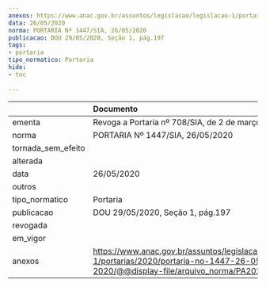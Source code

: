 ```yaml
---
anexos: https://www.anac.gov.br/assuntos/legislacao/legislacao-1/portarias/2020/portaria-no-1447-26-05-2020/@@display-file/arquivo_norma/PA2020-1447.pdf
data: 26/05/2020
norma: PORTARIA Nº 1447/SIA, 26/05/2020
publicacao: DOU 29/05/2020, Seção 1, pág.197
tags:
- portaria
tipo_normatico: Portaria
hide: 
- toc 
 
---
```


|                    | Documento                                                                                                                                        |
|:-------------------|:-------------------------------------------------------------------------------------------------------------------------------------------------|
| ementa             | Revoga a Portaria nº 708/SIA, de 2 de março de 2017.                                                                                             |
| norma              | PORTARIA Nº 1447/SIA, 26/05/2020                                                                                                                 |
| tornada_sem_efeito |                                                                                                                                                  |
| alterada           |                                                                                                                                                  |
| data               | 26/05/2020                                                                                                                                       |
| outros             |                                                                                                                                                  |
| tipo_normatico     | Portaria                                                                                                                                         |
| publicacao         | DOU 29/05/2020, Seção 1, pág.197                                                                                                                 |
| revogada           |                                                                                                                                                  |
| em_vigor           |                                                                                                                                                  |
| anexos             | https://www.anac.gov.br/assuntos/legislacao/legislacao-1/portarias/2020/portaria-no-1447-26-05-2020/@@display-file/arquivo_norma/PA2020-1447.pdf |